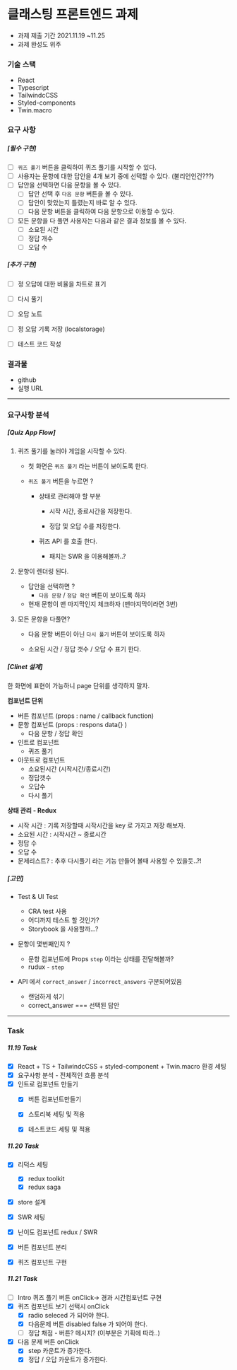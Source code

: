 # 클래스팅 프론트엔드 과제 

- 과제 제출 기간 2021.11.19 ~11.25
- 과제 완성도 위주



### 기술 스택 

- React 
- Typescript
- TailwindcCSS
- Styled-components
- Twin.macro



### 요구 사항

##### [필수 구현]

- [ ] `퀴즈 풀기` 버튼을 클릭하여 퀴즈 풀기를 시작할 수 있다.
- [ ] 사용자는 문항에 대한 답안을 4개 보기 중에 선택할 수 있다. (불리언인건???)
- [ ] 답안을 선택하면 다음 문항을 볼 수 있다.
  - [ ] 답안 선택 후 `다음 문항` 버튼을 볼 수 있다.
  - [ ] 답안이 맞았는지 틀렸는지 바로 알 수 있다.
  - [ ] 다음 문항 버튼을 클릭하여 다음 문항으로 이동할 수 있다.
- [ ] 모든 문항을 다 풀면 사용자는 다음과 같은 결과 정보를 볼 수 있다.
  - [ ] 소요된 시간
  - [ ] 정답 개수
  - [ ] 오답 수

##### [추가 구현]

- [ ] 정 오답에 대한 비율을 차트로 표기
- [ ] 다시 풀기
- [ ] 오답 노트
- [ ] 정 오답 기록 저장 (localstorage)
- [ ] 테스트 코드 작성



### 결과물

- github 
- 실행 URL 



-----

### 요구사항 분석

##### [Quiz App Flow]

1. 퀴즈 풀기를 눌러야 게임을 시작할 수 있다.

   - 첫 화면은 `퀴즈 풀기` 라는 버튼이 보이도록 한다.

   - `퀴즈 풀기` 버튼을 누르면 ?

     - 상태로 관리해야 할 부분

       - 시작 시간, 종료시간을 저장한다.

       - 정답 및 오답 수를 저장한다.

     - 퀴즈 API 를 호출 한다.
       - 패치는 SWR 을 이용해볼까..?

2. 문항이 렌더링 된다.

   - 답안을 선택하면 ?
     - `다음 문항` / `정답 확인` 버튼이 보이도록 하자
   - 현재 문항이 맨 마지막인지 체크하자 (맨마지막이라면 3번)

3. 모든 문항을 다풀면?

   - 다음 문항 버튼이 아닌 `다시 풀기` 버튼이 보이도록 하자

   - 소요된 시간 / 정답 갯수 / 오답 수 표기 한다.



##### [Clinet 설계]

한 화면에 표현이 가능하니 page 단위를 생각하지 말자.

**컴포넌트 단위**

- 버튼 컴포넌트 (props : name / callback function)
- 문항 컴포넌트 (props :  respons data{} )
  - 다음 문항 / 정답 확인
- 인트로 컴포넌트 
  - 퀴즈 풀기
- 아웃트로 컴포넌트 
  - 소요된시간 (시작시간/종료시간)
  - 정답갯수
  - 오답수
  - 다시 풀기

**상태 관리 - Redux**

- 시작 시간 : 기록 저장할때 시작시간을 key 로 가지고 저장 해보자.
- 소요된 시간 : 시작시간 ~ 종료시간
- 정답 수 
- 오답 수 
- 문제리스트? : 추후 다시풀기 라는 기능 만들어 볼때 사용할 수 있을듯..?!



##### [고민]

- Test & UI Test

  - CRA test  사용
  - 어디까지 테스트 할 것인가?
  - Storybook 을 사용할까...? 

  

- 문항이 몇번째인지 ?

  - 문항 컴포넌트에 Props `step` 이라는 상태를 전달해볼까?
  - rudux -  `step` 

- API 에서 `correct_answer` / `incorrect_answers` 구분되어있음
  - 랜덤하게 섞기
  - correct_answer === 선택된 답안



-----

### Task

##### 11.19 Task

- [x] React + TS + TailwindcCSS + styled-component + Twin.macro 환경 세팅
- [x] 요구사항 분석 - 전체적인 흐름 분석
- [x] 인트로 컴포넌트 만들기
  - [x] 버튼 컴포넌트만들기
  - [x] 스토리북 세팅 및 적용
  - [x] 테스트코드 세팅 및 적용



##### 11.20 Task

- [x] 리덕스 세팅
  - [x] redux toolkit
  - [x] redux saga
- [x] store 설계
- [x] SWR 세팅
- [x] 난이도 컴포넌트 redux / SWR 
- [x] 버튼 컴포넌트 분리
- [x] 퀴즈 컴포넌트 구현



##### 11.21 Task

- [ ] Intro 퀴즈 풀기 버튼 onClick-> 경과 시간컴포넌트 구현
- [x] 퀴즈 컴포넌트 보기 선택시 onClick 
  - [x] radio seleced 가 되어야 한다.
  - [x] 다음문제 버튼 disabled false 가 되어야 한다.
  - [ ] 정답 채점 - 버튼? 메시지? (이부분은 기획에 따라..)
- [x] 다음 문제 버튼 onClick
  - [x] step 카운트가 증가한다.
  - [x] 정답 / 오답 카운트가 증가한다.